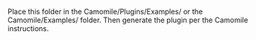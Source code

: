 Place this folder in the Camomile/Plugins/Examples/ or the Camomile/Examples/ folder. Then generate the plugin per the Camomile instructions.
